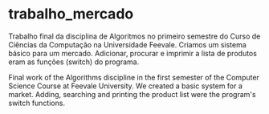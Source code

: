 # trabalho_mercado
Trabalho final da disciplina de Algoritmos no primeiro semestre do Curso de Ciências da Computação na Universidade Feevale. Criamos um sistema básico para um mercado. Adicionar, procurar e imprimir a lista de produtos eram as funções (switch) do programa.

Final work of the Algorithms discipline in the first semester of the Computer Science Course at Feevale University. We created a basic system for a market. Adding, searching and printing the product list were the program's switch functions.
